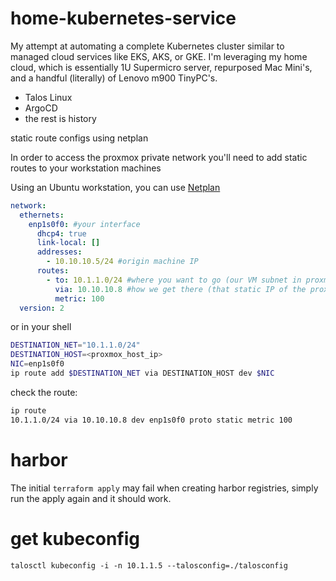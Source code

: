 # home-kubernetes-service

My attempt at automating a complete Kubernetes cluster similar to managed cloud services like EKS, AKS, or GKE.  I'm leveraging my home cloud, which is essentially 1U Supermicro server, repurposed Mac Mini's, and a handful (literally) of Lenovo m900 TinyPC's.

* Talos Linux
* ArgoCD
* the rest is history

static route configs using netplan

In order to access the proxmox private network you'll need to add static routes to your workstation machines

Using an Ubuntu workstation, you can use [Netplan](https://netplan.readthedocs.io/en/stable/)
```yaml
network:
  ethernets:
    enp1s0f0: #your interface
      dhcp4: true
      link-local: []
      addresses: 
        - 10.10.10.5/24 #origin machine IP
      routes:
        - to: 10.1.1.0/24 #where you want to go (our VM subnet in proxmox)
          via: 10.10.10.8 #how we get there (that static IP of the proxmox host)
          metric: 100
  version: 2
```

or in your shell

```sh
DESTINATION_NET="10.1.1.0/24"
DESTINATION_HOST=<proxmox_host_ip>
NIC=enp1s0f0
ip route add $DESTINATION_NET via DESTINATION_HOST dev $NIC
```

check the route:
```sh
ip route
10.1.1.0/24 via 10.10.10.8 dev enp1s0f0 proto static metric 100


```

# harbor

The initial `terraform apply` may fail when creating harbor registries, simply run the apply again and it should work.

# get kubeconfig

`talosctl kubeconfig -i -n 10.1.1.5 --talosconfig=./talosconfig`